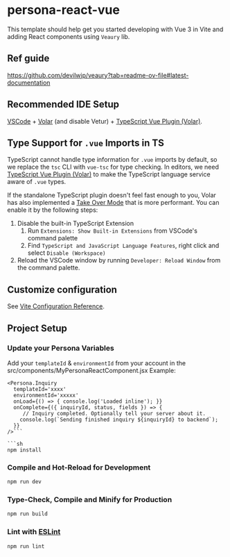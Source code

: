 # persona-react-vue

This template should help get you started developing with Vue 3 in Vite and adding React components using `Veaury` lib.

## Ref guide
https://github.com/devilwjp/veaury?tab=readme-ov-file#latest-documentation

## Recommended IDE Setup

[VSCode](https://code.visualstudio.com/) + [Volar](https://marketplace.visualstudio.com/items?itemName=Vue.volar) (and disable Vetur) + [TypeScript Vue Plugin (Volar)](https://marketplace.visualstudio.com/items?itemName=Vue.vscode-typescript-vue-plugin).

## Type Support for `.vue` Imports in TS

TypeScript cannot handle type information for `.vue` imports by default, so we replace the `tsc` CLI with `vue-tsc` for type checking. In editors, we need [TypeScript Vue Plugin (Volar)](https://marketplace.visualstudio.com/items?itemName=Vue.vscode-typescript-vue-plugin) to make the TypeScript language service aware of `.vue` types.

If the standalone TypeScript plugin doesn't feel fast enough to you, Volar has also implemented a [Take Over Mode](https://github.com/johnsoncodehk/volar/discussions/471#discussioncomment-1361669) that is more performant. You can enable it by the following steps:

1. Disable the built-in TypeScript Extension
    1) Run `Extensions: Show Built-in Extensions` from VSCode's command palette
    2) Find `TypeScript and JavaScript Language Features`, right click and select `Disable (Workspace)`
2. Reload the VSCode window by running `Developer: Reload Window` from the command palette.

## Customize configuration

See [Vite Configuration Reference](https://vitejs.dev/config/).


## Project Setup

### Update your Persona Variables

Add your `templateId` & `environmentId` from your account in the src/components/MyPersonaReactComponent.jsx
Example:
  ```
  <Persona.Inquiry
    templateId='xxxx'
    environmentId='xxxxx'
    onLoad={() => { console.log('Loaded inline'); }}
    onComplete={({ inquiryId, status, fields }) => {
       // Inquiry completed. Optionally tell your server about it.
      console.log(`Sending finished inquiry ${inquiryId} to backend`);
    }}
  />```

```sh
npm install
```

### Compile and Hot-Reload for Development

```sh
npm run dev
```

### Type-Check, Compile and Minify for Production

```sh
npm run build
```

### Lint with [ESLint](https://eslint.org/)

```sh
npm run lint
```
